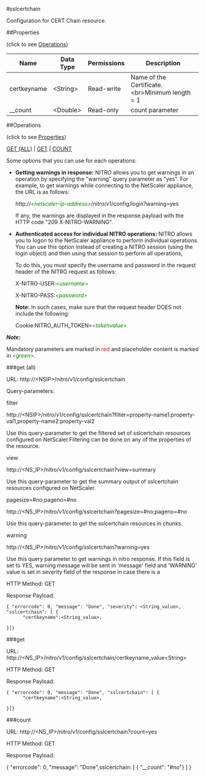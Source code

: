 #sslcertchain

Configuration for CERT Chain resource.


##Properties 
<span>(click to see [Operations](#operations))</span>


<table><thead><tr><th>Name</th><th> Data Type</th><th> Permissions</th><th>Description</th></tr></thead><tbody><tr><td>certkeyname</td><td>&lt;String></td><td>Read-write</td><td>Name of the Certificate.&lt;br>Minimum length = 1</td><tr><tr><td>__count</td><td>&lt;Double></td><td>Read-only</td><td>count parameter</td><tr></tbody></table>
##Operations 
<span>(click to see [Properties](#properties))</span>


[GET (ALL)](#get-(all)) | [GET](#get) | [COUNT](#count)


Some options that you can use for each operations:
<ul><li><p><b>Getting warnings in response:</b> NITRO allows you to get warnings in an operation by specifying the "warning" query parameter as "yes". For example, to get warnings while connecting to the NetScaler appliance, the URL is as follows:</p><p>http://<span style="color:green;font-style:italic;">&lt;netscaler-ip-address&gt;</span>/nitro/v1/config/login?warning=yes</p><p>If any, the warnings are displayed in the response payload with the HTTP code "209 X-NITRO-WARNING".</p></li><li><p><b>Authenticated access for individual NITRO operations:</b> NITRO allows you to logon to the NetScaler appliance to perform individual operations. You can use this option instead of creating a NITRO session (using the login object) and then using that session to perform all operations,</p><p>To do this, you must specify the username and password in the request header of the NITRO request as follows:</p><p>X-NITRO-USER:<span style="color:green;font-style:italic;">&lt;username&gt;</span></p><p>X-NITRO-PASS:<span style="color:green;font-style:italic;">&lt;password&gt;</span></p><p><b>Note:</b> In such cases, make sure that the request header DOES not include the following:</p><p>Cookie:NITRO_AUTH_TOKEN=<span style="color:green;font-style:italic;">&lt;tokenvalue&gt;</span></p></li></ul>



***Note:*** 
Mandatory parameters are marked in <span style="color:#FF0000;">red</span> and placeholder content is marked in <span style="color:green;font-style:italic">&lt;green&gt;</span>.

###get (all)



URL: http://&lt;NSIP&gt;/nitro/v1/config/sslcertchain
Query-parameters:
filter
http://&lt;NSIP&gt;/nitro/v1/config/sslcertchain?filter=property-name1:property-val1,property-name2:property-val2
Use this query-parameter to get the filtered set of sslcertchain resources configured on NetScaler.Filtering can be done on any of the properties of the resource.


view
http://&lt;NS_IP&gt;/nitro/v1/config/sslcertchain?view=summary
Use this query-parameter to get the summary output of sslcertchain resources configured on NetScaler.


pagesize=#no;pageno=#no
http://&lt;NS_IP&gt;/nitro/v1/config/sslcertchain?pagesize=#no;pageno=#no
Use this query-parameter to get the sslcertchain resources in chunks.


warning
http://&lt;NS_IP&gt;/nitro/v1/config/sslcertchain?warning=yes
Use this query parameter to get warnings in nitro response. If this field is set to YES, warning message will be sent in 'message' field and 'WARNING' value is set in severity field of the response in case there is a



HTTP Method: GET
Response Payload: ```{ "errorcode": 0, "message": "Done", "severity": <String_value>, "sslcertchain": [ {      "certkeyname":<String_value>,}]}```



###get



URL: http://&lt;NS_IP&gt;/nitro/v1/config/sslcertchain/certkeyname_value&lt;String&gt;
HTTP Method: GET
Response Payload: ```{ "errorcode": 0, "message": "Done", "sslcertchain": [ {      "certkeyname":<String_value>,}]}```



###count



URL: http://&lt;NS_IP&gt;/nitro/v1/config/sslcertchain?count=yes
HTTP Method: GET
Response Payload: 
{ "errorcode": 0, "message": "Done",sslcertchain: [ { "__count": "#no"} ] }


